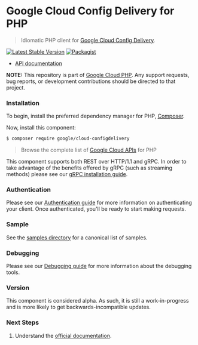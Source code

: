 # Google Cloud Config Delivery for PHP

> Idiomatic PHP client for [Google Cloud Config Delivery](https://cloud.google.com/kubernetes-engine/enterprise/config-sync).

[![Latest Stable Version](https://poser.pugx.org/google/cloud-configdelivery/v/stable)](https://packagist.org/packages/google/cloud-configdelivery) [![Packagist](https://img.shields.io/packagist/dm/google/cloud-configdelivery.svg)](https://packagist.org/packages/google/cloud-configdelivery)

* [API documentation](https://cloud.google.com/php/docs/reference/cloud-configdelivery/latest)

**NOTE:** This repository is part of [Google Cloud PHP](https://github.com/googleapis/google-cloud-php). Any
support requests, bug reports, or development contributions should be directed to
that project.

### Installation

To begin, install the preferred dependency manager for PHP, [Composer](https://getcomposer.org/).

Now, install this component:

```sh
$ composer require google/cloud-configdelivery
```

> Browse the complete list of [Google Cloud APIs](https://cloud.google.com/php/docs/reference)
> for PHP

This component supports both REST over HTTP/1.1 and gRPC. In order to take advantage of the benefits
offered by gRPC (such as streaming methods) please see our
[gRPC installation guide](https://cloud.google.com/php/grpc).

### Authentication

Please see our [Authentication guide](https://github.com/googleapis/google-cloud-php/blob/main/AUTHENTICATION.md) for more information
on authenticating your client. Once authenticated, you'll be ready to start making requests.

### Sample

See the [samples directory](https://github.com/googleapis/google-cloud-php-configdelivery/tree/main/samples) for a canonical list of samples.

### Debugging

Please see our [Debugging guide](https://github.com/googleapis/google-cloud-php/blob/main/DEBUG.md)
for more information about the debugging tools.

### Version

This component is considered alpha. As such, it is still a work-in-progress and is more likely to get backwards-incompatible updates.

### Next Steps

1. Understand the [official documentation](https://cloud.google.com/kubernetes-engine/enterprise/config-sync/docs/concepts/fleet-packages).
